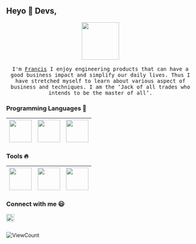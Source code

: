 
## Heyo :wave: Devs, 

<p align="center">
  <img src="https://raw.githubusercontent.com/coderjojo/coderjojo/master/img/github.gif" width=100>
  <br><br>
  <samp>
    I'm <a href="https://francisji.cn/">Francis</a> I enjoy engineering products that can have a good business impact and simplify our daily lives. Thus I have stretched myself to learn about various aspect of business and techniques. I am the ‘Jack of all trades who intends to be the master of all’.
  </samp>
</p>

### Programming Languages  :rocket:
|<img src="https://raw.githubusercontent.com/francisji5/francisji5/master/img/python.svg" width=60> | <img src="https://raw.githubusercontent.com/francisji5/francisji5/master/img/js.png" width=60> | <img src="https://raw.githubusercontent.com/francisji5/francisji5/master/img/java.png" width=60> |
|:---:|:---:|:---:|


### Tools :fire:
|<img src="https://raw.githubusercontent.com/francisji5/francisji5/master/img/vscode.png" width=60> | <img src="https://raw.githubusercontent.com/francisji5/francisji5/master/img/github.svg" width=60> | <img src="https://raw.githubusercontent.com/francisji5/francisji5/master/img/intellig.png" width=60> |
|:---:|:---:|:---:|

### Connect with me :smiley:
<a href="https://www.linkedin.com/in/%E6%96%B9%E6%AD%A3-%E5%90%89-14b271210/">
  <img align="left" alt="Francis LinkedIn" width="21px" src="https://raw.githubusercontent.com/francisji5/francisji5/master/img/linkedin.jpg" />
</a>

<br/>
<br/>

![ViewCount](https://views.whatilearened.today/views/github/francisji5/views.svg)
